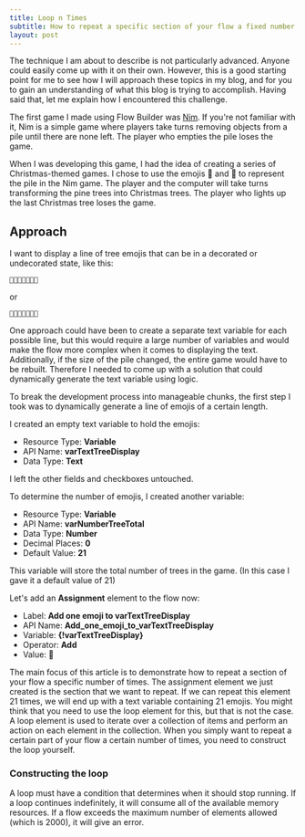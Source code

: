 ```yaml
---
title: Loop n Times
subtitle: How to repeat a specific section of your flow a fixed number of times
layout: post
---
```


The technique I am about to describe is not particularly advanced. Anyone could easily come up with it on their own. However, this is a good starting point for me to see how I will approach these topics in my blog, and for you to gain an understanding of what this blog is trying to accomplish. Having said that, let me explain how I encountered this challenge.

The first game I made using Flow Builder was [Nim](https://en.wikipedia.org/wiki/Nim). If you're not familiar with it, Nim is a simple game where players take turns removing objects from a pile until there are none left. The player who empties the pile loses the game.

When I was developing this game, I had the idea of creating a series of Christmas-themed games. I chose to use the emojis 🎄 and 🌲 to represent the pile in the Nim game. The player and the computer will take turns transforming the pine trees into Christmas trees. The player who lights up the last Christmas tree loses the game.

## Approach

I want to display a line of tree emojis that can be in a decorated or undecorated state, like this:
```
🌲🌲🌲🌲🌲🌲🌲
```
or 
```
🎄🎄🎄🌲🌲🌲🌲
```

One approach could have been to create a separate text variable for each possible line, but this would require a large number of variables and would make the flow more complex when it comes to displaying the text. Additionally, if the size of the pile changed, the entire game would have to be rebuilt. Therefore I needed to come up with a solution that could dynamically generate the text variable using logic. 

To break the development process into manageable chunks, the first step I took was to dynamically generate a line of emojis of a certain length.

I created an empty text variable to hold the emojis:
- Resource Type: **Variable**
- API Name: **varTextTreeDisplay**
- Data Type: **Text**

I left the other fields and checkboxes untouched.

To determine the number of emojis, I created another variable:
- Resource Type: **Variable**
- API Name: **varNumberTreeTotal**
- Data Type: **Number**
- Decimal Places: **0**
- Default Value: **21**

This variable will store the total number of trees in the game. (In this case I gave it a default value of 21)

Let's add an **Assignment** element to the flow now:
- Label: **Add one emoji to varTextTreeDisplay**
- API Name: **Add_one_emoji_to_varTextTreeDisplay**
- Variable: **{!varTextTreeDisplay}**
- Operator: **Add**
- Value: **🌲**

The main focus of this article is to demonstrate how to repeat a section of your flow a specific number of times. The assignment element we just created is the section that we want to repeat.  If we can repeat this element 21 times, we will end up with a text variable containing 21 emojis. 
You might think that you need to use the loop element for this, but that is not the case. A loop element is used to iterate over a collection of items and perform an action on each element in the collection. When you simply want to repeat a certain part of your flow a certain number of times, you need to construct the loop yourself.

### Constructing the loop

A loop must have a condition that determines when it should stop running. If a loop continues indefinitely, it will consume all of the available memory resources. If a flow exceeds the maximum number of elements allowed (which is 2000), it will give an error.




